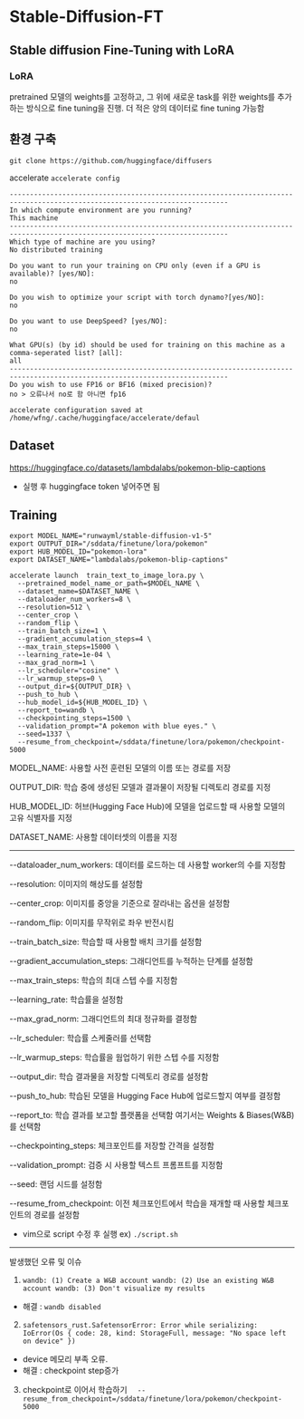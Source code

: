# Stable-Diffusion-FT

## **Stable diffusion Fine-Tuning with LoRA**

### **LoRA**

pretrained 모델의 weights를 고정하고, 그 위에 새로운 task를 위한 weights를 추가하는 방식으로 fine tuning을 진행. 더 적은 양의 데이터로 fine tuning 가능함


## 환경 구축
```git clone https://github.com/huggingface/diffusers```

accelerate
```accelerate config```
```
----------------------------------------------------------------------------------------------------------------------------
In which compute environment are you running?
This machine
----------------------------------------------------------------------------------------------------------------------------
Which type of machine are you using?
No distributed training

Do you want to run your training on CPU only (even if a GPU is available)? [yes/NO]:
no

Do you wish to optimize your script with torch dynamo?[yes/NO]:
no

Do you want to use DeepSpeed? [yes/NO]: 
no

What GPU(s) (by id) should be used for training on this machine as a comma-seperated list? [all]:
all
----------------------------------------------------------------------------------------------------------------------------
Do you wish to use FP16 or BF16 (mixed precision)?
no > 오류나서 no로 함 아니면 fp16

accelerate configuration saved at /home/wfng/.cache/huggingface/accelerate/defaul
```


## Dataset
https://huggingface.co/datasets/lambdalabs/pokemon-blip-captions

- 실행 후 huggingface token 넣어주면 됨

## Training
```
export MODEL_NAME="runwayml/stable-diffusion-v1-5"
export OUTPUT_DIR="/sddata/finetune/lora/pokemon"
export HUB_MODEL_ID="pokemon-lora"
export DATASET_NAME="lambdalabs/pokemon-blip-captions"

accelerate launch  train_text_to_image_lora.py \
  --pretrained_model_name_or_path=$MODEL_NAME \
  --dataset_name=$DATASET_NAME \
  --dataloader_num_workers=8 \
  --resolution=512 \
  --center_crop \
  --random_flip \
  --train_batch_size=1 \
  --gradient_accumulation_steps=4 \
  --max_train_steps=15000 \
  --learning_rate=1e-04 \
  --max_grad_norm=1 \
  --lr_scheduler="cosine" \
  --lr_warmup_steps=0 \
  --output_dir=${OUTPUT_DIR} \
  --push_to_hub \
  --hub_model_id=${HUB_MODEL_ID} \
  --report_to=wandb \
  --checkpointing_steps=1500 \
  --validation_prompt="A pokemon with blue eyes." \
  --seed=1337 \
  --resume_from_checkpoint=/sddata/finetune/lora/pokemon/checkpoint-5000
```
MODEL_NAME: 사용할 사전 훈련된 모델의 이름 또는 경로를 저장

OUTPUT_DIR: 학습 중에 생성된 모델과 결과물이 저장될 디렉토리 경로를 지정

HUB_MODEL_ID: 허브(Hugging Face Hub)에 모델을 업로드할 때 사용할 모델의 고유 식별자를 지정

DATASET_NAME: 사용할 데이터셋의 이름을 지정

---

--dataloader_num_workers: 데이터를 로드하는 데 사용할 worker의 수를 지정함

--resolution: 이미지의 해상도를 설정함

--center_crop: 이미지를 중앙을 기준으로 잘라내는 옵션을 설정함

--random_flip: 이미지를 무작위로 좌우 반전시킴

--train_batch_size: 학습할 때 사용할 배치 크기를 설정함

--gradient_accumulation_steps: 그래디언트를 누적하는 단계를 설정함

--max_train_steps: 학습의 최대 스텝 수를 지정함

--learning_rate: 학습률을 설정함

--max_grad_norm: 그래디언트의 최대 정규화를 결정함

--lr_scheduler: 학습률 스케줄러를 선택함

--lr_warmup_steps: 학습률을 웜업하기 위한 스텝 수를 지정함

--output_dir: 학습 결과물을 저장할 디렉토리 경로를 설정함

--push_to_hub: 학습된 모델을 Hugging Face Hub에 업로드할지 여부를 결정함

--report_to: 학습 결과를 보고할 플랫폼을 선택함 여기서는 Weights & Biases(W&B)를 선택함

--checkpointing_steps: 체크포인트를 저장할 간격을 설정함

--validation_prompt: 검증 시 사용할 텍스트 프롬프트를 지정함

--seed: 랜덤 시드를 설정함

--resume_from_checkpoint: 이전 체크포인트에서 학습을 재개할 때 사용할 체크포인트의 경로를 설정함


- vim으로 script 수정 후 실행
ex) `./script.sh`

--- 
발생했던 오류 및 이슈
1. `wandb: (1) Create a W&B account
wandb: (2) Use an existing W&B account
wandb: (3) Don't visualize my results`
- 해결 : `wandb disabled`
  
2. `safetensors_rust.SafetensorError: Error while serializing: IoError(Os { code: 28, kind: StorageFull, message: "No space left on device" })`
- device 메모리 부족 오류.
- 해결 : checkpoint step증가 

3. checkpoint로 이어서 학습하기
`  --resume_from_checkpoint=/sddata/finetune/lora/pokemon/checkpoint-5000`
